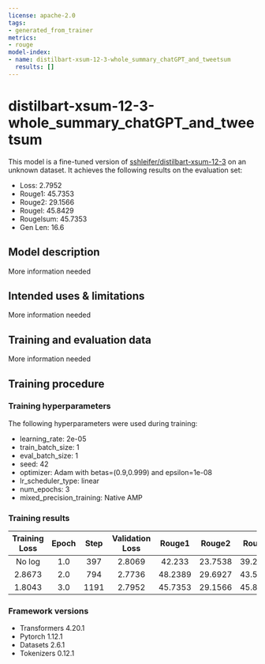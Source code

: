 ```yaml
---
license: apache-2.0
tags:
- generated_from_trainer
metrics:
- rouge
model-index:
- name: distilbart-xsum-12-3-whole_summary_chatGPT_and_tweetsum
  results: []
---
```


<!-- This model card has been generated automatically according to the information the Trainer had access to. You
should probably proofread and complete it, then remove this comment. -->

# distilbart-xsum-12-3-whole_summary_chatGPT_and_tweetsum

This model is a fine-tuned version of [sshleifer/distilbart-xsum-12-3](https://huggingface.co/sshleifer/distilbart-xsum-12-3) on an unknown dataset.
It achieves the following results on the evaluation set:
- Loss: 2.7952
- Rouge1: 45.7353
- Rouge2: 29.1566
- Rougel: 45.8429
- Rougelsum: 45.7353
- Gen Len: 16.6

## Model description

More information needed

## Intended uses & limitations

More information needed

## Training and evaluation data

More information needed

## Training procedure

### Training hyperparameters

The following hyperparameters were used during training:
- learning_rate: 2e-05
- train_batch_size: 1
- eval_batch_size: 1
- seed: 42
- optimizer: Adam with betas=(0.9,0.999) and epsilon=1e-08
- lr_scheduler_type: linear
- num_epochs: 3
- mixed_precision_training: Native AMP

### Training results

| Training Loss | Epoch | Step | Validation Loss | Rouge1  | Rouge2  | Rougel  | Rougelsum | Gen Len |
|:-------------:|:-----:|:----:|:---------------:|:-------:|:-------:|:-------:|:---------:|:-------:|
| No log        | 1.0   | 397  | 2.8069          | 42.233  | 23.7538 | 39.2701 | 39.2701   | 17.0    |
| 2.8673        | 2.0   | 794  | 2.7736          | 48.2389 | 29.6927 | 43.5004 | 43.5004   | 17.4    |
| 1.8043        | 3.0   | 1191 | 2.7952          | 45.7353 | 29.1566 | 45.8429 | 45.7353   | 16.6    |


### Framework versions

- Transformers 4.20.1
- Pytorch 1.12.1
- Datasets 2.6.1
- Tokenizers 0.12.1
